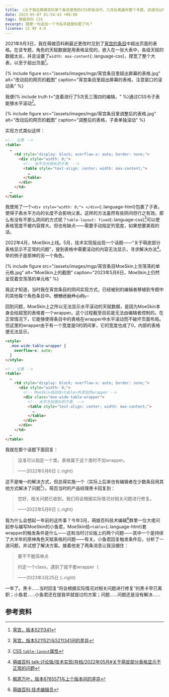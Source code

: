 ```yaml
---
title: 《关于我在萌娘百科某个条目使用的CSS奇技淫巧，几月后竟遍布整个专题，还成功让MoeSkin在讨论版蒙羞，以及至今都没得到MoeSkin适配这档事》
date: 2023-05-07 01:54:43 +08:00
tags: 萌娘百科 CSS
excerpt: 随便一句话加一个书名号就是标题了吗？
license: CC BY 4.0
---
```


2021年9月3日，我在萌娘百科刷最近更改时见到了[宵宫的条目](https://zh.moegirl.org.cn/_?curid=468741)中超出页面的表格。在该专题，角色的天赋数据是用表格呈现的，嵌入在一张大表中，各级天赋的数据太长，并且设置了`width: max-content`{:.language-css}，撑宽了整个大表，以至于超出页面[^before]。

{% include figure src="/assets/images/mgp/宵宫条目里超出屏幕的表格.jpg" alt="改动前的网页的截图" caption="宵宫条目里超出屏幕的表格，注意窗口的滚动条" %}

我便{% include truth t="连着进行了5次丢三落四的编辑，" %}通过CSS令子表能够水平滚动[^diff]。

{% include figure src="/assets/images/mgp/宵宫条目里调整后的表格.jpg" alt="改动后的网页的截图" caption="调整后的表格，子表单独滚动" %}

实现方式类似这样：

```html
<!-- 父表 -->
<table>
  …
    <td style="display: block; overflow-x: auto; border: none;">
      <div style="width: 0;">
        <!-- 水平方向很长的子表  -->
        <table style="text-align: center; width: max-content;">
          …
        </table>
      </div>
    </td>
  …
</table>
```

我使用了一个`<div style="width: 0;"> </div>`{:.language-html}包裹了子表，使得子表水平方向的长度不会影响父表。这样的方法虽然有些阴间但行之有效。那么有没有不那么阴间的方式呢？`table-layout: fixed`{:.language-css}[^table-layout]可以使表格宽度不被内容撑大。但也有缺点——需要手动指定列宽度，如果想要美观的话。

2022年4月，MoeSkin上线。5月，技术实现版出现一个话题——“关于萌皮部分表格显示不正常的问题”，提到表格中需要滚动的内容无法显示，寻求解决办法[^talk]。举的例子是原神的另一个角色。

{% include figure src="/assets/images/mgp/宵宫条目MoeSkin上空荡荡的单元格.jpg" alt="MoeSkin上的截图" caption="2023年5月6日，MoeSkin上仍然呈现着空荡荡的单元格" %}

我这才知道，当时我在宵宫条目的阴间实现方式，已经被别的编辑者移植到专题中的其他每个角色条目中。<del>想想还挺开心的。</del>

回到问题，MoeSkin上之所以无法显示水平滚动的天赋数据，是因为MoeSkin本身会给超宽的表格套一个wrapper。这个过程截至目前是无法由编辑者控制的。在正常情况下，它能够使得条目中的表格在wrapper中水平滚动而不破坏页面布局。但这里的wrapper由于有一个宽度是0的阴间爹，它的宽度也成了0，内部的表格便无法显示。

```html
<style>
  .moe-wide-table-wrapper {
    overflow-x: auto;
  }
</style>

<!-- 父表 -->
<table>
  …
    <td style="display: block; overflow-x: auto; border: none;">
      <div style="width: 0;">
        <!-- MoeSkin自动在<table>外添加的wrapper -->
        <div class="moe-wide-table-wrapper">
          <!-- 水平方向很长的子表  -->
          <table style="text-align: center; width: max-content;">
            …
          </table>
        </div>
      </div>
    </td>
  …
</table>
```

我就在那个话题下面回复：

> 没准可以指定一个类，表格属于这个类时不加wrapper。
>
> ——2022年5月6日
> {:.right}

这不是唯一的解决方式，但总得实施一个（实际上后来也有编辑者在少数条目用其他方式解决了问题[^solve]）。萌百当时的产品经理黑卡回复到：

> 您好，相关问题已收到，我们将会根据实际情况对相关问题进行修复。
>
> ——2022年5月6日
> {:.right}

我为什么会想起一年前的这件事？今年3月，萌娘百科技术编辑[^techeditor]群里一位大佬问起参与编写MoeSkin的小鱼君，MoeSkin给`<table>`{:.language-html}套wrapper的触发条件是什么——这和当时讨论版上的两个问题——其中一个是持续了大半年的原神角色天赋表格的问题——有关。小鱼君回复触发条件后，分析了一波问题，并试想了解决方案。接着他发了两条消息让我没绷住：

> 要不干脆简单点
>
> 约定一个class，遇到了就不套wrapper（
>
> ——2023年3月25日
> {:.right}

一年了。黑卡……当时回复“将会根据实际情况对相关问题进行修复”的黑卡早已离职；小鱼君……小鱼君还在提我早就提过的方案；问题……问题还是没有解决……

## 参考资料

[^before]: [宵宫，版本5211341](https://zh.moegirl.org.cn/index.php?oldid=5211341)

[^diff]: [宵宫，版本5211521与5211341间的差异](https://zh.moegirl.org.cn/index.php?diff=5211521&oldid=5211341)

[^table-layout]: [CSS `table-layout`属性](https://developer.mozilla.org/zh-CN/docs/Web/CSS/table-layout)

[^talk]: [萌娘百科 talk:讨论版/技术实现/存档/2022年05月#关于萌皮部分表格显示不正常的问题](https://zh.moegirl.org.cn/index.php?curid=515611#%E5%85%B3%E4%BA%8E%E8%90%8C%E7%9A%AE%E9%83%A8%E5%88%86%E8%A1%A8%E6%A0%BC%E6%98%BE%E7%A4%BA%E4%B8%8D%E6%AD%A3%E5%B8%B8%E7%9A%84%E9%97%AE%E9%A2%98)

[^solve]: [枫原万叶，版本6765571与上个版本间的差异](https://zh.moegirl.org.cn/index.php?diff=prev&oldid=6765571)

[^techeditor]: [萌娘百科:技术编辑员](https://zh.moegirl.org.cn/index.php?curid=489397)
